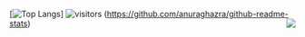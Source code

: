 
[![Top Langs](https://github-readme-stats.vercel.app/api/top-langs/?username=LoSenTrad)] ![visitors](https://visitor-badge.glitch.me/badge?page_id=losentrad.losentrad.readme) (https://github.com/anuraghazra/github-readme-stats)
<img align="right" src="https://github-readme-stats.vercel.app/api?username=LoSenTrad&show_icons=true&icon_color=CE1D2D&text_color=718096&bg_color=ffffff&hide_title=true" /> 

